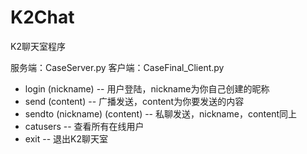 # K2Chat
K2聊天室程序

服务端：CaseServer.py
客户端：CaseFinal_Client.py

* login (nickname) -- 用户登陆，nickname为你自己创建的昵称
* send (content) -- 广播发送，content为你要发送的内容
* sendto (nickname) (content) -- 私聊发送，nickname，content同上
* catusers -- 查看所有在线用户
* exit -- 退出K2聊天室
